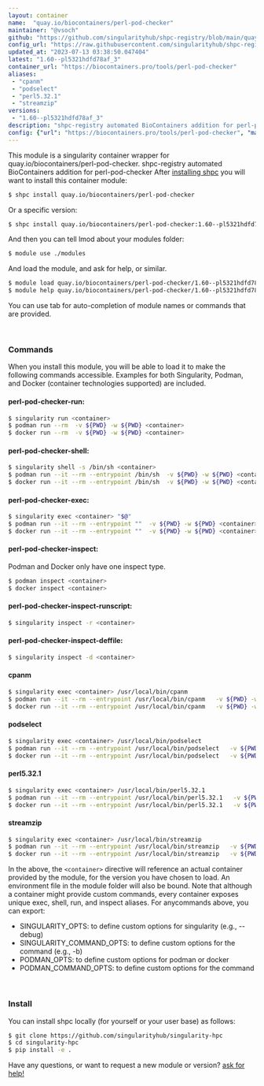 ```yaml
---
layout: container
name:  "quay.io/biocontainers/perl-pod-checker"
maintainer: "@vsoch"
github: "https://github.com/singularityhub/shpc-registry/blob/main/quay.io/biocontainers/perl-pod-checker/container.yaml"
config_url: "https://raw.githubusercontent.com/singularityhub/shpc-registry/main/quay.io/biocontainers/perl-pod-checker/container.yaml"
updated_at: "2023-07-13 03:38:50.047404"
latest: "1.60--pl5321hdfd78af_3"
container_url: "https://biocontainers.pro/tools/perl-pod-checker"
aliases:
 - "cpanm"
 - "podselect"
 - "perl5.32.1"
 - "streamzip"
versions:
 - "1.60--pl5321hdfd78af_3"
description: "shpc-registry automated BioContainers addition for perl-pod-checker"
config: {"url": "https://biocontainers.pro/tools/perl-pod-checker", "maintainer": "@vsoch", "description": "shpc-registry automated BioContainers addition for perl-pod-checker", "latest": {"1.60--pl5321hdfd78af_3": "sha256:e6e3fd51283d64cf410be354c5ee3767636b4d4cec03fa382f478912b4753bfa"}, "tags": {"1.60--pl5321hdfd78af_3": "sha256:e6e3fd51283d64cf410be354c5ee3767636b4d4cec03fa382f478912b4753bfa"}, "docker": "quay.io/biocontainers/perl-pod-checker", "aliases": {"cpanm": "/usr/local/bin/cpanm", "podselect": "/usr/local/bin/podselect", "perl5.32.1": "/usr/local/bin/perl5.32.1", "streamzip": "/usr/local/bin/streamzip"}}
---
```


This module is a singularity container wrapper for quay.io/biocontainers/perl-pod-checker.
shpc-registry automated BioContainers addition for perl-pod-checker
After [installing shpc](#install) you will want to install this container module:


```bash
$ shpc install quay.io/biocontainers/perl-pod-checker
```

Or a specific version:

```bash
$ shpc install quay.io/biocontainers/perl-pod-checker:1.60--pl5321hdfd78af_3
```

And then you can tell lmod about your modules folder:

```bash
$ module use ./modules
```

And load the module, and ask for help, or similar.

```bash
$ module load quay.io/biocontainers/perl-pod-checker/1.60--pl5321hdfd78af_3
$ module help quay.io/biocontainers/perl-pod-checker/1.60--pl5321hdfd78af_3
```

You can use tab for auto-completion of module names or commands that are provided.

<br>

### Commands

When you install this module, you will be able to load it to make the following commands accessible.
Examples for both Singularity, Podman, and Docker (container technologies supported) are included.

#### perl-pod-checker-run:

```bash
$ singularity run <container>
$ podman run --rm  -v ${PWD} -w ${PWD} <container>
$ docker run --rm  -v ${PWD} -w ${PWD} <container>
```

#### perl-pod-checker-shell:

```bash
$ singularity shell -s /bin/sh <container>
$ podman run --it --rm --entrypoint /bin/sh  -v ${PWD} -w ${PWD} <container>
$ docker run --it --rm --entrypoint /bin/sh  -v ${PWD} -w ${PWD} <container>
```

#### perl-pod-checker-exec:

```bash
$ singularity exec <container> "$@"
$ podman run --it --rm --entrypoint ""  -v ${PWD} -w ${PWD} <container> "$@"
$ docker run --it --rm --entrypoint ""  -v ${PWD} -w ${PWD} <container> "$@"
```

#### perl-pod-checker-inspect:

Podman and Docker only have one inspect type.

```bash
$ podman inspect <container>
$ docker inspect <container>
```

#### perl-pod-checker-inspect-runscript:

```bash
$ singularity inspect -r <container>
```

#### perl-pod-checker-inspect-deffile:

```bash
$ singularity inspect -d <container>
```


#### cpanm

```bash
$ singularity exec <container> /usr/local/bin/cpanm
$ podman run --it --rm --entrypoint /usr/local/bin/cpanm   -v ${PWD} -w ${PWD} <container> -c " $@"
$ docker run --it --rm --entrypoint /usr/local/bin/cpanm   -v ${PWD} -w ${PWD} <container> -c " $@"
```


#### podselect

```bash
$ singularity exec <container> /usr/local/bin/podselect
$ podman run --it --rm --entrypoint /usr/local/bin/podselect   -v ${PWD} -w ${PWD} <container> -c " $@"
$ docker run --it --rm --entrypoint /usr/local/bin/podselect   -v ${PWD} -w ${PWD} <container> -c " $@"
```


#### perl5.32.1

```bash
$ singularity exec <container> /usr/local/bin/perl5.32.1
$ podman run --it --rm --entrypoint /usr/local/bin/perl5.32.1   -v ${PWD} -w ${PWD} <container> -c " $@"
$ docker run --it --rm --entrypoint /usr/local/bin/perl5.32.1   -v ${PWD} -w ${PWD} <container> -c " $@"
```


#### streamzip

```bash
$ singularity exec <container> /usr/local/bin/streamzip
$ podman run --it --rm --entrypoint /usr/local/bin/streamzip   -v ${PWD} -w ${PWD} <container> -c " $@"
$ docker run --it --rm --entrypoint /usr/local/bin/streamzip   -v ${PWD} -w ${PWD} <container> -c " $@"
```



In the above, the `<container>` directive will reference an actual container provided
by the module, for the version you have chosen to load. An environment file in the
module folder will also be bound. Note that although a container
might provide custom commands, every container exposes unique exec, shell, run, and
inspect aliases. For anycommands above, you can export:

 - SINGULARITY_OPTS: to define custom options for singularity (e.g., --debug)
 - SINGULARITY_COMMAND_OPTS: to define custom options for the command (e.g., -b)
 - PODMAN_OPTS: to define custom options for podman or docker
 - PODMAN_COMMAND_OPTS: to define custom options for the command

<br>

### Install

You can install shpc locally (for yourself or your user base) as follows:

```bash
$ git clone https://github.com/singularityhub/singularity-hpc
$ cd singularity-hpc
$ pip install -e .
```

Have any questions, or want to request a new module or version? [ask for help!](https://github.com/singularityhub/singularity-hpc/issues)